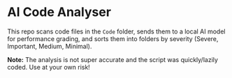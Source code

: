# AI Code Analyser

This repo scans code files in the `Code` folder, sends them to a local AI model for performance grading, and sorts them into folders by severity (Severe, Important, Medium, Minimal).

**Note:** The analysis is not super accurate and the script was quickly/lazily coded. Use at your own risk!
